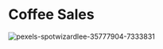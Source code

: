 # Coffee Sales

![pexels-spotwizardlee-35777904-7333831](https://github.com/user-attachments/assets/9237e468-0aae-4a03-971b-67b5aa23b9d3)

## 
